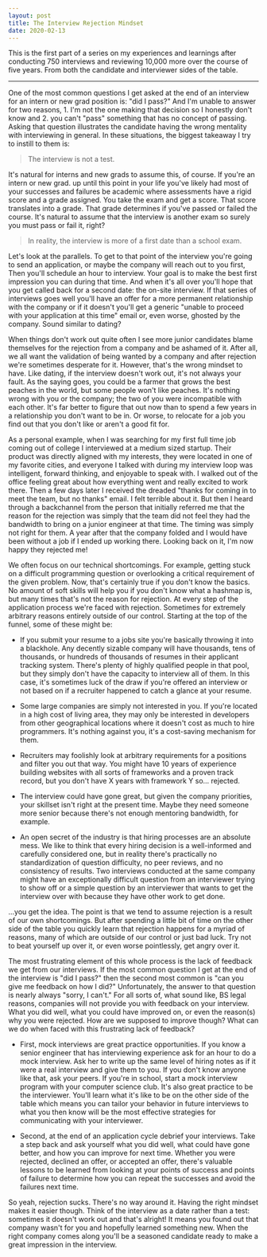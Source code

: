 ```yaml
---
layout: post
title: The Interview Rejection Mindset
date: 2020-02-13
---
```


This is the first part of a series on my experiences and learnings after conducting 750 interviews and reviewing 10,000 more over the course of five years. From both the candidate and interviewer sides of the table.

---

One of the most common questions I get asked at the end of an interview for an intern or new grad position is: "did I pass?" And I'm unable to answer for two reasons, 1. I'm not the one making that decision so I honestly don't know and 2. you can't "pass" something that has no concept of passing. Asking that question illustrates the candidate having the wrong mentality with interviewing in general. In these situations, the biggest takeaway I try to instill to them is:

> The interview is not a test.

It's natural for interns and new grads to assume this, of course. If you're an intern or new grad. up until this point in your life you've likely had most of your successes and failures be academic where assessments have a rigid score and a grade assigned. You take the exam and get a score. That score translates into a grade. That grade determines if you've passed or failed the course. It's natural to assume that the interview is another exam so surely you must pass or fail it, right?

<!--more-->

> In reality, the interview is more of a first date than a school exam.

Let's look at the parallels. To get to that point of the interview you're going to send an application, or maybe the company will reach out to you first, Then you'll schedule an hour to interview. Your goal is to make the best first impression you can during that time. And when it's all over you'll hope that you get called back for a second date: the on-site interview. If that series of interviews goes well you'll have an offer for a more permanent relationship with the company or if it doesn't you'll get a generic "unable to proceed with your application at this time" email or, even worse, ghosted by the company. Sound similar to dating?

When things don't work out quite often I see more junior candidates blame themselves for the rejection from a company and be ashamed of it. After all, we all want the validation of being wanted by a company and after rejection we're sometimes desperate for it. However, that's the wrong mindset to have. Like dating, if the interview doesn't work out, it's not always your fault. As the saying goes, you could be a farmer that grows the best peaches in the world, but some people won't like peaches. It's nothing wrong with you or the company; the two of you were incompatible with each other. It's far better to figure that out now than to spend a few years in a relationship you don't want to be in. Or worse, to relocate for a job you find out that you don't like or aren't a good fit for.

As a personal example, when I was searching for my first full time job coming out of college I interviewed at a medium sized startup. Their product was directly aligned with my interests, they were located in one of my favorite cities, and everyone I talked with during my interview loop was intelligent, forward thinking, and enjoyable to speak with. I walked out of the office feeling great about how everything went and really excited to work there. Then a few days later I received the dreaded "thanks for coming in to meet the team, but no thanks" email. I felt terrible about it. But then I heard through a backchannel from the person that initially referred me that the reason for the rejection was simply that the team did not feel they had the bandwidth to bring on a junior engineer at that time. The timing was simply not right for them. A year after that the company folded and I would have been without a job if I ended up working there. Looking back on it, I'm now happy they rejected me!

We often focus on our technical shortcomings. For example, getting stuck on a difficult programming question or overlooking a critical requirement of the given problem. Now, that's certainly true if you don't know the basics. No amount of soft skills will help you if you don't know what a hashmap is, but many times that's not the reason for rejection. At every step of the application process we're faced with rejection. Sometimes for extremely arbitrary reasons entirely outside of our control. Starting at the top of the funnel, some of these might be:

* If you submit your resume to a jobs site you're basically throwing it into a blackhole. Any decently sizable company will have thousands, tens of thousands, or hundreds of thousands of resumes in their applicant tracking system. There's plenty of highly qualified people in that pool, but they simply don't have the capacity to interview all of them. In this case, it's sometimes luck of the draw if you're offered an interview or not based on if a recruiter happened to catch a glance at your resume.

* Some large companies are simply not interested in you. If you're located in a high cost of living area, they may only be interested in developers from other geographical locations where it doesn't cost as much to hire programmers. It's nothing against you, it's a cost-saving mechanism for them.

* Recruiters may foolishly look at arbitrary requirements for a positions and filter you out that way. You might have 10 years of experience building websites with all sorts of frameworks and a proven track record, but you don't have X years with framework Y so... rejected.

* The interview could have gone great, but given the company priorities, your skillset isn't right at the present time. Maybe they need someone more senior because there's not enough mentoring bandwidth, for example.

* An open secret of the industry is that hiring processes are an absolute mess. We like to think that every hiring decision is a well-informed and carefully considered one, but in reality there's practically no standardization of question difficulty, no peer reviews, and no consistency of results. Two interviews conducted at the same company might have an exceptionally difficult question from an interviewer trying to show off or a simple question by an interviewer that wants to get the interview over with because they have other work to get done.

...you get the idea. The point is that we tend to assume rejection is a result of our own shortcomings. But after spending a little bit of time on the other side of the table you quickly learn that rejection happens for a myriad of reasons, many of which are outside of our control or just bad luck. Try not to beat yourself up over it, or even worse pointlessly, get angry over it.

The most frustrating element of this whole process is the lack of feedback we get from our interviews. If the most common question I get at the end of the interview is "did I pass?" then the second most common is "can you give me feedback on how I did?" Unfortunately, the answer to that question is nearly always "sorry, I can't." For all sorts of, what sound like, BS legal reasons, companies will not provide you with feedback on your interview. What you did well, what you could have improved on, or even the reason(s) why you were rejected. How are we supposed to improve though? What can we do when faced with this frustrating lack of feedback?

* First, mock interviews are great practice opportunities. If you know a senior engineer that has interviewing experience ask for an hour to do a mock interview. Ask her to write up the same level of hiring notes as if it were a real interview and give them to you. If you don't know anyone like that, ask your peers. If you're in school, start a mock interview program with your computer science club. It's also great practice to be the interviewer. You'll learn what it's like to be on the other side of the table which means you can tailor your behavior in future interviews to what you then know will be the most effective strategies for communicating with your interviewer.

* Second, at the end of an application cycle debrief your interviews. Take a step back and ask yourself what you did well, what could have gone better, and how you can improve for next time. Whether you were rejected, declined an offer, or accepted an offer, there's valuable lessons to be learned from looking at your points of success and points of failure to determine how you can repeat the successes and avoid the failures next time.

So yeah, rejection sucks. There's no way around it. Having the right mindset makes it easier though. Think of the interview as a date rather than a test: sometimes it doesn't work out and that's alright! It means you found out that company wasn't for you and hopefully learned something new. When the right company comes along you'll be a seasoned candidate ready to make a great impression in the interview.
